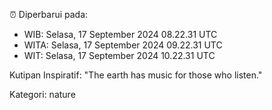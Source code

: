 ⏰ Diperbarui pada:
- WIB: Selasa, 17 September 2024 08.22.31 UTC
- WITA: Selasa, 17 September 2024 09.22.31 UTC
- WIT: Selasa, 17 September 2024 10.22.31 UTC

Kutipan Inspiratif:
"The earth has music for those who listen."


Kategori: nature

